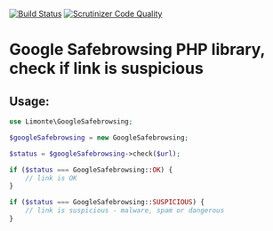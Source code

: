 [![Build Status](https://semaphoreci.com/api/v1/limonte/google-safebrowsing/branches/master/badge.svg)](https://semaphoreci.com/limonte/google-safebrowsing)
[![Scrutinizer Code Quality](https://scrutinizer-ci.com/g/limonte/google-safebrowsing/badges/quality-score.png?b=master)](https://scrutinizer-ci.com/g/limonte/google-safebrowsing/?branch=master)

# Google Safebrowsing PHP library, check if link is suspicious

## Usage:

```php
use Limonte\GoogleSafebrowsing;

$googleSafebrowsing = new GoogleSafebrowsing;

$status = $googleSafebrowsing->check($url);

if ($status === GoogleSafebrowsing::OK) {
    // link is OK
}

if ($status === GoogleSafebrowsing::SUSPICIOUS) {
    // link is suspicious - malware, spam or dangerous
}
```
